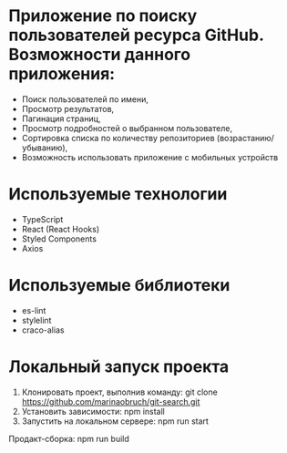 # Приложение по поиску пользователей ресурса GitHub. Возможности данного приложения:

- Поиск пользователей по имени,
- Просмотр результатов,
- Пагинация страниц,
- Просмотр подробностей о выбранном пользователе,
- Сортировка списка по количеству репозиториев (возрастанию/убыванию),
- Возможность использовать приложение с мобильных устройств

# Используемые технологии

- TypeScript
- React (React Hooks)
- Styled Components
- Axios

# Используемые библиотеки

- es-lint
- stylelint
- craco-alias

# Локальный запуск проекта

1. Клонировать проект, выполнив команду: git clone https://github.com/marinaobruch/git-search.git
2. Установить зависимости: npm install
3. Запустить на локальном сервере: npm run start

Продакт-сборка: npm run build
